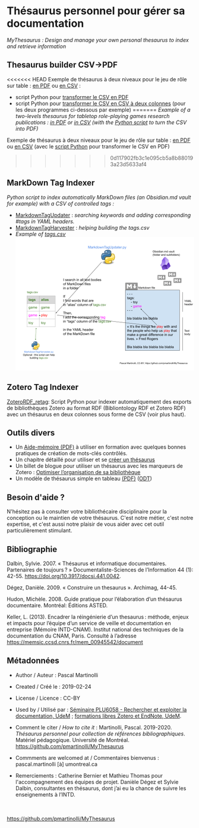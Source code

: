 # Thésaurus personnel pour gérer sa documentation

*MyThesaurus : Design and manage your own personal thesaurus to index and retrieve information*

## Thesaurus builder CSV->PDF

<<<<<<< HEAD
Exemple de thésaurus à deux niveaux pour le jeu de rôle sur table : [en PDF](https://github.com/pmartinolli/MyThesaurus/blob/master/ThesaurusBuilder/TTRPG_thesaurus.pdf) ou [en CSV](https://github.com/pmartinolli/MyThesaurus/blob/master/ThesaurusBuilder/TTRPG_thesaurus.csv) : 
- script Python pour [transformer le CSV en PDF](https://github.com/pmartinolli/MyThesaurus/blob/master/ThesaurusBuilder/mythesaurus_csv2pdf.py) 
- script Python pour [transformer le CSV en CSV à deux colonnes](https://github.com/pmartinolli/MyThesaurus/blob/master/ThesaurusBuilder/mythesaurus_csv2pdf.py) (pour les deux programmes ci-dessous par exemple)
=======
*Example of a two-levels thesaurus for tabletop role-playing games research publications : [in PDF](https://github.com/pmartinolli/MyThesaurus/blob/master/ThesaurusBuilder/TTRPG_thesaurus.pdf) or [in CSV](https://github.com/pmartinolli/MyThesaurus/blob/master/ThesaurusBuilder/TTRPG_thesaurus.csv) (with the [Python script](https://github.com/pmartinolli/MyThesaurus/blob/master/ThesaurusBuilder/mythesaurus_csv2pdf.py) to turn the CSV into PDF)*

Exemple de thésaurus à deux niveaux pour le jeu de rôle sur table : [en PDF](https://github.com/pmartinolli/MyThesaurus/blob/master/ThesaurusBuilder/TTRPG_thesaurus.pdf) ou [en CSV](https://github.com/pmartinolli/MyThesaurus/blob/master/ThesaurusBuilder/TTRPG_thesaurus.csv) (avec le [script Python](https://github.com/pmartinolli/MyThesaurus/blob/master/ThesaurusBuilder/mythesaurus_csv2pdf.py) pour transformer le CSV en PDF)
>>>>>>> 0d117902fb3c1e095cb5a8b880193a23d5633af4

## MarkDown Tag Indexer

*Python script to index automatically MarkDown files (an Obsidian.md vault for example) with a CSV of controlled tags :* 
- [MarkdownTagUpdater](https://github.com/pmartinolli/MyThesaurus/blob/master/MarkdownTag/MarkdownTagUpdater.py) : *searching keywords and adding corresponding #tags in YAML headers.*
- [MarkdownTagHarvester](https://github.com/pmartinolli/MyThesaurus/blob/master/MarkdownTag/MarkdownTagHarvester.py) : *helping building the tags.csv*
- *Example of [tags.csv](https://github.com/pmartinolli/MyThesaurus/blob/master/MarkdownTag/tags.csv)*
![How does it works?](https://github.com/pmartinolli/MyThesaurus/blob/master/MarkdownTag/MarkdownTagUpdater_howto.png)

## Zotero Tag Indexer

[ZoteroRDF_retag](https://github.com/pmartinolli/MyThesaurus/blob/master/ZoteroTag): Script Python pour indexer automatiquement des exports de bibliothèques Zotero au format RDF (Bibliontology RDF et Zotero RDF) avec un thésaurus en deux colonnes sous forme de CSV (voir plus haut). 


## Outils divers 

- Un [Aide-mémoire (PDF)](https://github.com/pmartinolli/MyThesaurus/blob/master/Affiche/affiche-mythesaurus-v1.1.fr.pdf) à utiliser en formation avec quelques bonnes pratiques de création de mots-clés contrôlés.
- Un chapitre détaillé pour utiliser et se [créer un thésaurus](https://pmartinolli.github.io/QMpRD/chapters/thesaurus.html)
- Un billet de blogue pour utiliser un thésaurus avec les marqueurs de Zotero : [Optimiser l’organisation de sa bibliothèque](https://zotero.hypotheses.org/3298)
- Un modèle de thésaurus simple en tableau [(PDF)](https://github.com/pmartinolli/TM-MyThesaurus/blob/master/files/ModeleSimple/modelethesaurus.pdf) ([ODT](https://github.com/pmartinolli/MyThesaurus/blob/master/Affiche/ModeleSimple/modelethesaurus.odt))

## Besoin d'aide ?

N'hésitez pas à consulter votre bibliothécaire disciplinaire pour la conception ou le maintien de votre thésaurus. C'est notre métier, c'est notre expertise, et c'est aussi notre plaisir de vous aider avec cet outil particulièrement stimulant.


## Bibliographie

Dalbin, Sylvie. 2007. « Thésaurus et informatique documentaires. Partenaires de toujours ? » Documentaliste-Sciences de l’Information 44 (1): 42-55. https://doi.org/10.3917/docsi.441.0042.

Dégez, Danièle. 2009. « Construire un thesaurus ». Archimag, 44-45.

Hudon, Michèle. 2008. Guide pratique pour l’élaboration d’un thésaurus documentaire. Montréal: Éditions ASTED.

Keller, L. (2013). Encadrer la réingénierie d’un thesaurus : méthode, enjeux et impacts pour l’équipe d’un service de veille et documentation en entreprise (Mémoire INTD-CNAM). Institut national des techniques de la documentation du CNAM, Paris. Consulté à l’adresse https://memsic.ccsd.cnrs.fr/mem_00945542/document


## Métadonnées

* Author / Auteur : Pascal Martinolli

* Created / Créé le : 2019-02-24

* License / Licence : CC-BY

* Used by / Utilisé par  : [Séminaire PLU6058 - Rechercher et exploiter la documentation, UdeM](https://bib.umontreal.ca/multidisciplinaire/plu6058) ; [formations libres Zotero et EndNote, UdeM](https://bib.umontreal.ca/formations/).

* Comment le citer / *How to cite it* : Martinolli, Pascal. 2019-2020. *Thésaurus personnel pour collection de références bibliographiques*. Matériel pédagogique. Université de Montréal. https://github.com/pmartinolli/MyThesaurus

* Commments are welcomed at / Commentaires bienvenus : pascal.martinolli [à] umontreal.ca

* Remerciements : Catherine Bernier et Mathieu Thomas pour l'accompagnement des équipes de projet. Danièle Dégez et Sylvie Dalbin, consultantes en thésaurus, dont j’ai eu la chance de suivre les enseignements à l’INTD. 

\
\
https://github.com/pmartinolli/MyThesaurus
